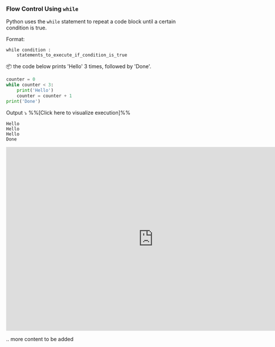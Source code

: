 ### Flow Control Using `while`

Python uses the `while` statement to repeat a code block until a certain condition is true.

Format:
```
while condition :
    statements_to_execute_if_condition_is_true
```

:package: the code below prints 'Hello' 3 times, followed by 'Done'.
```python
counter = 0
while counter < 3:
    print('Hello')
    counter = counter + 1
print('Done')
```
Output :arrow_heading_down: <trigger trigger="click" for="modal:multipleHello-pyTutor">%%[Click here to visualize execution]%%</trigger>
```
Hello
Hello
Hello
Done
```
<modal large title="Code with a simple `if` condition" id="modal:multipleHello-pyTutor">

<iframe width="800" height="500" frameborder="0" src="http://pythontutor.com/iframe-embed.html#code=counter%20%3D%200%0Awhile%20counter%20%3C%203%3A%0A%20%20%20%20print%28'Hello'%29%0A%20%20%20%20counter%20%3D%20counter%20%2B%201%0Aprint%28'Done'%29&codeDivHeight=400&codeDivWidth=350&cumulative=false&curInstr=10&heapPrimitives=false&origin=opt-frontend.js&py=3&rawInputLstJSON=%5B%5D&textReferences=false"> </iframe>

</modal>

.. more content to be added

